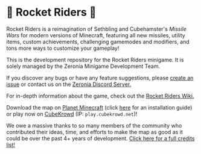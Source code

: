 # 🚀 Rocket Riders 🚀

Rocket Riders is a reimagination of Sethbling and Cubehamster's *Missile Wars* for modern versions of Minecraft, featuring all new missiles, utility items, custom achievements, challenging gamemodes and modifiers, and tons more ways to customize your gameplay!

This is the development repository for the Rocket Riders minigame. It is solely managed by the Zeronia Minigame Development Team.

If you discover any bugs or have any feature suggestions, please [create an issue](https://github.com/ZeroniaServer/RocketRiders/issues) or contact us on the [Zeronia Discord Server.](https://discord.gg/X9bZgw7)

For in-depth information about the game, check out the [Rocket Riders Wiki.](https://zeroniaserver.github.io/RocketRidersWiki/)

Download the map on [Planet Minecraft](https://www.planetminecraft.com/project/rocket-riders/) (click [here](https://zeroniaserver.github.io/RocketRidersWiki/installation_guide.html) for an installation guide) or play now on [CubeKrowd](https://cubekrowd.net/) (IP: `play.cubekrowd.net`)!

We owe a massive thanks to so many members of the community who contributed their ideas, time, and efforts to make the map as good as it could be over the past 4+ years of development. [Click here for a full credits list!](https://zeroniaserver.github.io/RocketRidersWiki/credits/)
